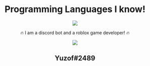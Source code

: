 <div align="center">
  <h1>Programming Languages I know!</h1>
<img src="https://skillicons.dev/icons?i=js,html,css,cpp,cs,nodejs,java"></img>

🔥 I am a discord bot and a roblox game developer! 🔥
  
<img src="https://skillicons.dev/icons?i=discord"></img>
<h2>Yuzof#2489</h2>
</div>
